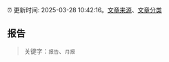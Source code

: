 :alarm_clock: 更新时间: 2025-03-28 10:42:16。[文章来源](/README.md)、[文章分类](/TAGS.md)

## 报告


> 关键字：`报告`、`月报`



